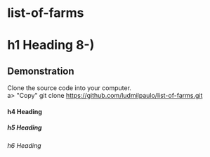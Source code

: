 # list-of-farms

# h1 Heading 8-)
## Demonstration
 Clone the source code into your computer. <br>
 a> "Copy"  git clone https://github.com/ludmilpaulo/list-of-farms.git
#### h4 Heading
##### h5 Heading
###### h6 Heading
